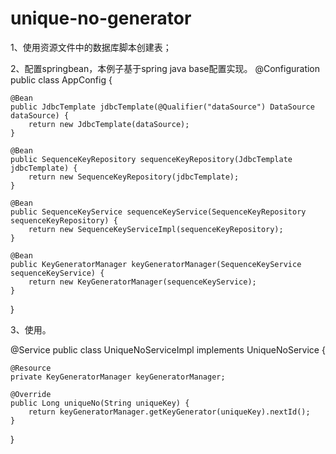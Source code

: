 # unique-no-generator
1、使用资源文件中的数据库脚本创建表；

2、配置springbean，本例子基于spring java base配置实现。
@Configuration
public class AppConfig {

    @Bean
    public JdbcTemplate jdbcTemplate(@Qualifier("dataSource") DataSource dataSource) {
        return new JdbcTemplate(dataSource);
    }

    @Bean
    public SequenceKeyRepository sequenceKeyRepository(JdbcTemplate jdbcTemplate) {
        return new SequenceKeyRepository(jdbcTemplate);
    }

    @Bean
    public SequenceKeyService sequenceKeyService(SequenceKeyRepository sequenceKeyRepository) {
        return new SequenceKeyServiceImpl(sequenceKeyRepository);
    }

    @Bean
    public KeyGeneratorManager keyGeneratorManager(SequenceKeyService sequenceKeyService) {
        return new KeyGeneratorManager(sequenceKeyService);
    }
}

3、使用。

@Service
public class UniqueNoServiceImpl implements UniqueNoService {

    @Resource
    private KeyGeneratorManager keyGeneratorManager;

    @Override
    public Long uniqueNo(String uniqueKey) {
        return keyGeneratorManager.getKeyGenerator(uniqueKey).nextId();
    }
}
